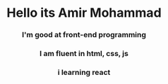 <h1 align="center">Hello its Amir Mohammad</h1>
<h3 align="center">I'm good at front-end programming</h3>
<h3 align="center">I am fluent in html, css, js</h3>
<h3 align="center">i learning react</h3>
